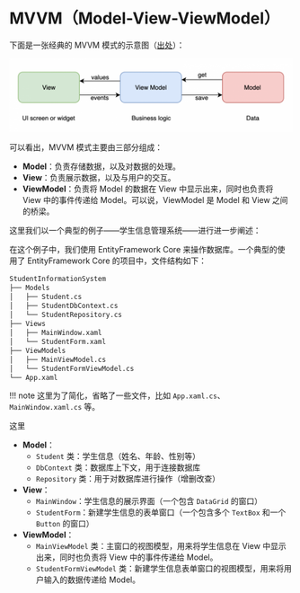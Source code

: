# MVVM（Model-View-ViewModel）

下面是一张经典的 MVVM 模式的示意图（[出处](https://dzone.com/articles/a-beginners-guide-to-implementing-mvvm-architectur)）：

![MVVM](assets/mvvm.png)

可以看出，MVVM 模式主要由三部分组成：

- **Model**：负责存储数据，以及对数据的处理。
- **View**：负责展示数据，以及与用户的交互。
- **ViewModel**：负责将 Model 的数据在 View 中显示出来，同时也负责将 View 中的事件传递给 Model。可以说，ViewModel 是 Model 和 View 之间的桥梁。

这里我们以一个典型的例子——学生信息管理系统——进行进一步阐述：

在这个例子中，我们使用 EntityFramework Core 来操作数据库。一个典型的使用了 EntityFramework Core 的项目中，文件结构如下：

```
StudentInformationSystem
├── Models
│   ├── Student.cs
│   ├── StudentDbContext.cs
│   └── StudentRepository.cs
├── Views
│   ├── MainWindow.xaml
│   └── StudentForm.xaml
├── ViewModels
│   ├── MainViewModel.cs
│   └── StudentFormViewModel.cs
└── App.xaml
```

!!! note
    这里为了简化，省略了一些文件，比如 `App.xaml.cs`、`MainWindow.xaml.cs` 等。

这里

- **Model**：
    - `Student` 类：学生信息（姓名、年龄、性别等）
    - `DbContext` 类：数据库上下文，用于连接数据库
    - `Repository` 类：用于对数据库进行操作（增删改查）
- **View**：
    - `MainWindow`：学生信息的展示界面（一个包含 `DataGrid` 的窗口）
    - `StudentForm`：新建学生信息的表单窗口（一个包含多个 `TextBox` 和一个 `Button` 的窗口）
- **ViewModel**：
    - `MainViewModel` 类：主窗口的视图模型，用来将学生信息在 View 中显示出来，同时也负责将 View 中的事件传递给 Model。
    - `StudentFormViewModel` 类：新建学生信息表单窗口的视图模型，用来将用户输入的数据传递给 Model。

